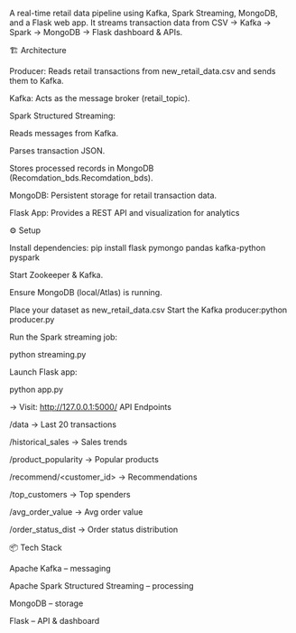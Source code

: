A real-time retail data pipeline using Kafka, Spark Streaming, MongoDB, and a Flask web app.
It streams transaction data from CSV → Kafka → Spark → MongoDB → Flask dashboard & APIs.

🏗 Architecture

Producer: Reads retail transactions from new_retail_data.csv and sends them to Kafka.

Kafka: Acts as the message broker (retail_topic).

Spark Structured Streaming:

Reads messages from Kafka.

Parses transaction JSON.

Stores processed records in MongoDB (Recomdation_bds.Recomdation_bds).

MongoDB: Persistent storage for retail transaction data.

Flask App: Provides a REST API and visualization for analytics

⚙️ Setup

Install dependencies:
pip install flask pymongo pandas kafka-python pyspark

Start Zookeeper & Kafka.

Ensure MongoDB (local/Atlas) is running.

Place your dataset as new_retail_data.csv
Start the Kafka producer:python producer.py

Run the Spark streaming job:

python streaming.py

Launch Flask app:

python app.py

→ Visit: http://127.0.0.1:5000/
API Endpoints

/data → Last 20 transactions

/historical_sales → Sales trends

/product_popularity → Popular products

/recommend/<customer_id> → Recommendations

/top_customers → Top spenders

/avg_order_value → Avg order value

/order_status_dist → Order status distribution

📦 Tech Stack

Apache Kafka – messaging

Apache Spark Structured Streaming – processing

MongoDB – storage

Flask – API & dashboard

